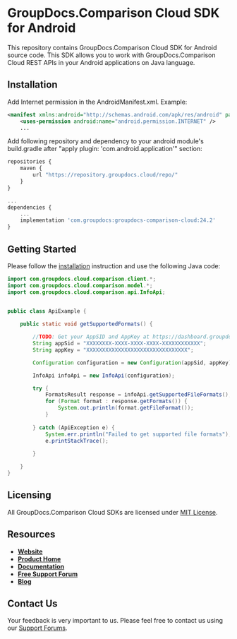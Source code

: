 # GroupDocs.Comparison Cloud SDK for Android

This repository contains GroupDocs.Comparison Cloud SDK for Android source code. This SDK allows you to work with GroupDocs.Comparison Cloud REST APIs in your Android applications on Java language.

## Installation

Add Internet permission in the AndroidManifest.xml. Example:

```xml
<manifest xmlns:android="http://schemas.android.com/apk/res/android" package="<package name>">
    <uses-permission android:name="android.permission.INTERNET" />
    ...
```

Add following repository and dependency to your android module's build.gradle
after "apply plugin: 'com.android.application'" section:

```javascript
repositories {
    maven {
        url "https://repository.groupdocs.cloud/repo/"
    }
}

...
dependencies {
    ...
    implementation 'com.groupdocs:groupdocs-comparison-cloud:24.2'
}
```

## Getting Started

Please follow the [installation](#installation) instruction and use the following Java code:

```java
import com.groupdocs.cloud.comparison.client.*;
import com.groupdocs.cloud.comparison.model.*;
import com.groupdocs.cloud.comparison.api.InfoApi;


public class ApiExample {
                
    public static void getSupportedFormats() {

        //TODO: Get your AppSID and AppKey at https://dashboard.groupdocs.cloud (free registration is required).
        String appSid = "XXXXXXXX-XXXX-XXXX-XXXX-XXXXXXXXXXXX";
        String appKey = "XXXXXXXXXXXXXXXXXXXXXXXXXXXXXXXX";

        Configuration configuration = new Configuration(appSid, appKey);

        InfoApi infoApi = new InfoApi(configuration);

        try {
            FormatsResult response = infoApi.getSupportedFileFormats();
            for (Format format : response.getFormats()) {
                System.out.println(format.getFileFormat());
            }
            
        } catch (ApiException e) {
            System.err.println("Failed to get supported file formats");
            e.printStackTrace();
            
        }

    }
}
```

## Licensing

All GroupDocs.Comparison Cloud SDKs are licensed under [MIT License](LICENSE).

## Resources

+ [**Website**](https://www.groupdocs.cloud)
+ [**Product Home**](https://products.groupdocs.cloud/comparison)
+ [**Documentation**](https://docs.groupdocs.cloud/comparison)
+ [**Free Support Forum**](https://forum.groupdocs.cloud/c/comparison)
+ [**Blog**](https://blog.groupdocs.cloud/category/comparison)

## Contact Us

Your feedback is very important to us. Please feel free to contact us using our [Support Forums](https://forum.groupdocs.cloud/c/comparison).
